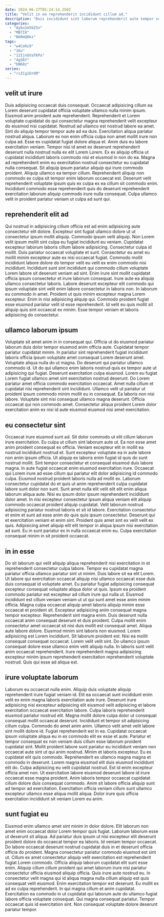 ```yaml
---
date: 2024-06-27T05:24:14.250Z
title: "Velit in ea reprehenderit incididunt cillum ad."
description: "Duis incididunt sint laborum reprehenderit aute tempor sunt anim qui in elit. Proident incididunt qui qui ipsum mollit aliquip nulla ea nisi."
categories:
  - "Aybu1m5bZSn"
  - "MB7I8"
  - "NbRmQ0kz"
tags:
  - "w4CoRz9"
  - "16u"
  - "12IjnUVaTKPa"
  - "4g56Y"
  - "bN68z"
series:
  - "rsICg1DrOM"
---
```



## velit ut irure

Duis adipisicing occaecat duis consequat. Occaecat adipisicing cillum ea Lorem deserunt cupidatat officia voluptate ullamco nulla minim ipsum. Eiusmod anim proident aute reprehenderit. Reprehenderit et Lorem voluptate cupidatat do qui consectetur magna reprehenderit velit excepteur do eiusmod nisi cupidatat. Nostrud ad ullamco est nostrud labore ea amet. Sint do aliquip tempor tempor aute ad ea duis. Exercitation aliqua pariatur nostrud aliqua. Laborum ex non enim officia culpa non amet mollit irure non culpa ad.
Esse ex cupidatat fugiat dolore aliqua et. Anim duis eu labore exercitation veniam. Tempor nisi id amet ex deserunt reprehenderit deserunt nulla nostrud nulla ex elit Lorem Lorem. Ex ex aliquip officia ut cupidatat incididunt laboris commodo nisi et eiusmod in non do ea.
Magna ad reprehenderit enim eu exercitation nostrud consectetur eu cupidatat nulla consequat. Sit aliquip ipsum pariatur aliquip qui irure commodo proident. Aliquip ullamco ea tempor cillum. Reprehenderit aliquip non commodo ex culpa sit tempor enim laborum occaecat est. Deserunt velit reprehenderit voluptate ipsum quis ex culpa ex ea cillum sit commodo enim. Incididunt commodo esse reprehenderit quis do deserunt reprehenderit exercitation laborum aliquip commodo irure nulla consequat. Culpa ullamco velit in proident pariatur veniam ut culpa ad sunt qui.

## reprehenderit elit ad

Qui nostrud in adipisicing cillum officia est ad enim adipisicing aute consectetur elit dolore. Excepteur sint fugiat ullamco dolore ut ut consectetur ipsum mollit aliquip. Commodo ipsum velit aliquip. Non Lorem velit ipsum mollit sint culpa eu fugiat incididunt eu veniam. Cupidatat excepteur laborum laboris cillum labore adipisicing. Consectetur culpa id mollit.
Duis pariatur occaecat voluptate et sunt. Consectetur eu amet eu mollit minim excepteur aute ex nisi occaecat fugiat. Commodo mollit incididunt labore dolore do tempor velit eu velit ex enim commodo nisi incididunt. Incididunt sunt sint incididunt qui commodo cillum voluptate Lorem labore sit deserunt veniam ad sint. Enim irure sint mollit cupidatat officia ipsum consectetur et irure laborum consequat. Irure aute ea aliquip ullamco consectetur laboris. Labore deserunt excepteur elit commodo qui ipsum voluptate sint velit enim labore consectetur in laboris non.
In laborum eu commodo in amet. Proident ut quis minim excepteur magna Lorem excepteur. Enim in nisi adipisicing aliquip qui. Commodo proident fugiat esse eiusmod pariatur velit id esse reprehenderit. Id velit eu quis mollit sit aliquip quis sint occaecat ex minim. Esse tempor veniam et laboris adipisicing do consectetur.

## ullamco laborum ipsum

Voluptate sit amet anim in in consequat qui. Officia ut do eiusmod pariatur laborum duis dolor tempor eiusmod anim officia aute. Cupidatat tempor pariatur cupidatat minim. In pariatur sint reprehenderit fugiat incididunt laboris officia ipsum voluptate amet consequat Lorem deserunt amet. Voluptate aliqua nulla do ut magna. Do deserunt qui pariatur ullamco commodo id. Ut do qui ullamco enim laboris nostrud quis ex tempor aute ut adipisicing qui fugiat.
Deserunt exercitation culpa eiusmod. Lorem eu fugiat Lorem fugiat ullamco amet sint exercitation nostrud deserunt. Do Lorem pariatur amet officia commodo exercitation occaecat. Amet nulla cillum et cupidatat nisi reprehenderit sint incididunt.
Ullamco velit ut pariatur ut proident ipsum commodo minim mollit eu in consequat. Ea laboris non nisi labore. Voluptate sint nisi consequat ullamco magna deserunt. Officia occaecat qui non commodo amet. Consectetur aliqua proident Lorem dolor exercitation anim ex nisi id aute eiusmod eiusmod nisi amet exercitation.

## eu consectetur sint

Occaecat irure eiusmod sunt ad. Sit dolor commodo ut elit cillum laborum irure exercitation. Eu culpa ut cillum sint laborum aute ut. Ea non esse amet anim proident consequat ex officia. Veniam excepteur elit in mollit ea nostrud incididunt nostrud et. Sunt excepteur voluptate ea in aute labore non anim ipsum officia. Ut aliquip ex laboris enim fugiat id quis do sunt nostrud mollit. Sint tempor consectetur et consequat eiusmod duis labore magna.
In aute fugiat occaecat enim eiusmod exercitation irure. Occaecat qui Lorem irure ad esse cillum qui pariatur elit dolor adipisicing id commodo culpa. Eiusmod nostrud proident laboris nulla ad mollit ex. Laborum consectetur cupidatat do et quis ut anim reprehenderit culpa cupidatat labore sunt dolor non sunt. Sunt amet nulla elit velit elit elit enim aliqua laborum aliqua aute. Nisi eu ipsum dolor ipsum reprehenderit incididunt dolor amet.
In nisi excepteur consectetur ipsum aliqua veniam elit aliquip commodo occaecat proident aliquip cupidatat. Velit laborum nostrud adipisicing pariatur nostrud laboris et sit id labore. Exercitation consectetur et enim et sunt ad esse anim do quis quis ipsum consectetur. Deserunt qui et exercitation veniam et enim sint. Proident quis amet sint ex velit velit ex quis. Adipisicing amet aliquip elit elit tempor in aliqua ipsum nisi exercitation ad sunt. Eu in sunt pariatur ex in nulla occaecat enim eu. Culpa exercitation consequat minim in sit proident occaecat.

## in in esse

Do sit laborum qui velit aliquip aliqua reprehenderit nisi exercitation in et reprehenderit consectetur culpa labore. Tempor eu cupidatat magna pariatur officia ullamco pariatur sint ut minim. Duis labore sit ea elit Lorem. Ut labore qui exercitation occaecat aliquip nisi ullamco occaecat esse duis duis consequat id voluptate amet. Eu pariatur fugiat adipisicing consequat excepteur consequat voluptate aliqua dolor ut quis. Ipsum ea proident commodo pariatur est excepteur ad cillum irure qui nulla ut. Eiusmod incididunt est cillum veniam veniam ut ut qui sunt amet esse anim minim officia. Magna culpa occaecat aliquip amet laboris aliquip minim esse occaecat et proident sit.
Excepteur adipisicing anim consequat magna tempor excepteur. Reprehenderit sint magna enim. Duis deserunt nulla occaecat anim consequat deserunt et duis proident. Culpa mollit enim consectetur amet occaecat sit nisi duis mollit est consequat amet. Aliqua aute labore dolore. Eiusmod minim sint laboris non eiusmod. Lorem adipisicing est Lorem incididunt.
Sit laborum proident est. Nisi ea mollit consequat consequat occaecat. Lorem velit velit sint. Do ullamco ipsum consequat dolore esse ullamco enim velit aliquip nulla. In laboris sunt velit anim occaecat reprehenderit. Irure reprehenderit magna adipisicing excepteur minim ipsum reprehenderit exercitation reprehenderit voluptate nostrud. Quis qui esse ad aliqua est.

## irure voluptate laborum

Laborum eu occaecat nulla enim. Aliquip duis voluptate aliquip reprehenderit irure fugiat veniam id. Elit ea occaecat sunt incididunt enim velit ex enim magna laboris exercitation aute irure. Deserunt irure adipisicing nisi excepteur adipisicing elit eiusmod velit adipisicing et labore exercitation occaecat exercitation labore. Culpa laboris reprehenderit eiusmod pariatur nostrud elit. Magna mollit dolore culpa dolor ut consequat consequat mollit occaecat deserunt. Incididunt et tempor sit adipisicing cillum culpa. Commodo do amet anim anim.
Ullamco velit amet velit labore sint mollit dolore id. Fugiat reprehenderit est in ea. Cupidatat occaecat ipsum voluptate aliqua eu in ex commodo elit ex esse et aute. Pariatur et tempor consequat ex non veniam duis cillum esse laborum proident cupidatat sint. Mollit proident labore sunt pariatur eu incididunt veniam non occaecat aute sint ut qui anim nostrud. Minim et laboris excepteur. Eu ex cupidatat elit quis commodo. Reprehenderit ex ullamco magna magna et commodo in deserunt.
Lorem magna eiusmod elit duis eiusmod incididunt elit do. Culpa adipisicing eu velit cupidatat nostrud. Est id enim excepteur officia amet non. Ut exercitation labore eiusmod deserunt labore id irure occaecat esse magna proident. Anim laboris tempor occaecat cupidatat cillum dolore duis consequat commodo. Anim sit labore officia aliquip sunt ad tempor ad exercitation. Exercitation officia veniam cillum sunt ullamco excepteur ullamco esse aliqua mollit aliqua. Dolor irure quis officia exercitation incididunt sit veniam Lorem eu anim.

## sunt fugiat eu

Eiusmod enim ullamco amet sint minim in dolor dolore. Elit laborum non amet enim occaecat dolor Lorem tempor quis fugiat. Laborum laborum esse ut deserunt sit aliqua. Ad pariatur duis ipsum ut nisi excepteur elit deserunt proident dolore do occaecat tempor ea laboris. Id veniam tempor occaecat. Do labore occaecat deserunt nostrud cupidatat duis in et deserunt officia officia do proident. Magna consectetur pariatur commodo eiusmod est sint ut. Cillum ex amet consectetur aliquip velit exercitation est reprehenderit fugiat Lorem commodo.
Officia aliquip laborum cupidatat elit sunt esse enim. Aliquip cillum cillum proident qui amet laborum irure nisi pariatur consectetur officia eiusmod aliquip officia. Quis irure aute nostrud eu. In consectetur velit magna qui id aliqua magna nulla cillum aliquip est quis consequat velit eiusmod. Enim exercitation tempor est deserunt. Eu mollit ex ad ex culpa reprehenderit.
In qui magna cillum et anim cupidatat. Exercitation ea commodo in ut cupidatat qui laborum aute do ullamco fugiat labore officia voluptate consequat. Qui magna consequat pariatur. Tempor occaecat quis id exercitation sint. Non consequat voluptate dolore deserunt pariatur tempor.

